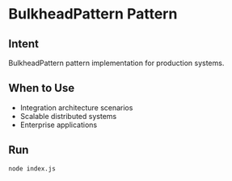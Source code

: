# BulkheadPattern Pattern

## Intent
BulkheadPattern pattern implementation for production systems.

## When to Use
- Integration architecture scenarios
- Scalable distributed systems
- Enterprise applications

## Run
```bash
node index.js
```
